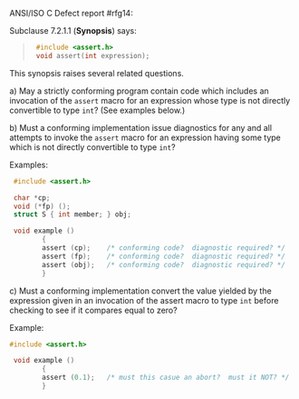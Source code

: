 ANSI/ISO C Defect report #rfg14:

Subclause 7.2.1.1 (**Synopsis**) says:

> ```c
>  #include <assert.h>
>  void assert(int expression);
> ```

This synopsis raises several related questions.

a) May a strictly conforming program contain code which includes an invocation
of the `assert` macro for an expression whose type is not directly convertible
to type `int`? (See examples below.)

b) Must a conforming implementation issue diagnostics for any and all attempts
to invoke the `assert` macro for an expression having some type which is not
directly convertible to type `int`?

Examples:

```c
 #include <assert.h>

 char *cp;
 void (*fp) ();
 struct S { int member; } obj;

 void example ()
        {
        assert (cp);    /* conforming code?  diagnostic required? */
        assert (fp);    /* conforming code?  diagnostic required? */
        assert (obj);   /* conforming code?  diagnostic required? */
        }
```

c) Must a conforming implementation convert the value yielded by the expression
given in an invocation of the assert macro to type `int` before checking to see
if it compares equal to zero?

Example:

```c
#include <assert.h>

 void example ()
        {
        assert (0.1);   /* must this casue an abort?  must it NOT? */
        }
```
